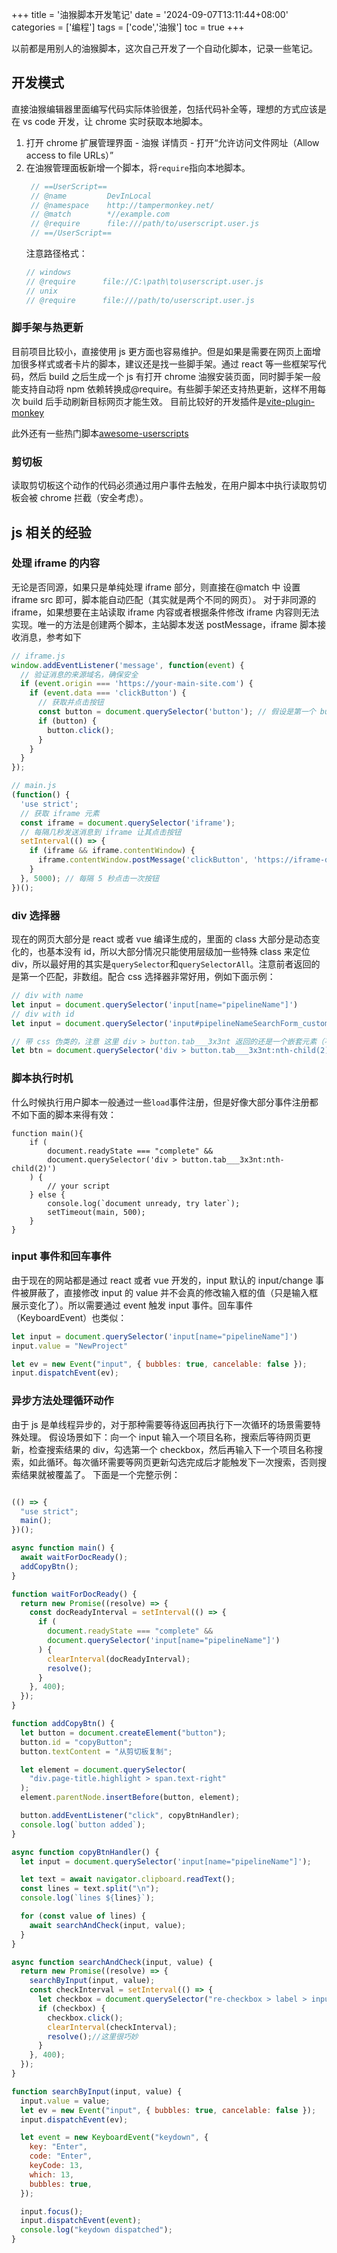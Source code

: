 +++
title = '油猴脚本开发笔记'
date = '2024-09-07T13:11:44+08:00'
categories = ['编程']
tags = ['code','油猴']
toc = true
+++

以前都是用别人的油猴脚本，这次自己开发了一个自动化脚本，记录一些笔记。

<!--more-->

## 开发模式
直接油猴编辑器里面编写代码实际体验很差，包括代码补全等，理想的方式应该是在 vs code 开发，让 chrome 实时获取本地脚本。
1. 打开 chrome 扩展管理界面 - 油猴 详情页 - 打开“允许访问文件网址（Allow access to file URLs）”
2. 在油猴管理面板新增一个脚本，将`require`指向本地脚本。
   ```js
    // ==UserScript==
    // @name         DevInLocal
    // @namespace    http://tampermonkey.net/
    // @match        *//example.com
    // @require      file:///path/to/userscript.user.js
    // ==/UserScript==
   ```
   注意路径格式：
   ```js
   // windows
   // @require      file://C:\path\to\userscript.user.js
   // unix
   // @require      file:///path/to/userscript.user.js
   ```


### 脚手架与热更新
目前项目比较小，直接使用 js 更方面也容易维护。但是如果是需要在网页上面增加很多样式或者卡片的脚本，建议还是找一些脚手架。通过 react 等一些框架写代码，然后 build 之后生成一个 js 有打开 chrome 油猴安装页面，同时脚手架一般能支持自动将 npm 依赖转换成@require。有些脚手架还支持热更新，这样不用每次 build 后手动刷新目标网页才能生效。
目前比较好的开发插件是[vite-plugin-monkey](https://github.com/lisonge/vite-plugin-monkey/blob/main/README_zh.md)

此外还有一些热门脚本[awesome-userscripts](https://github.com/awesome-scripts/awesome-userscripts)

### 剪切板
读取剪切板这个动作的代码必须通过用户事件去触发，在用户脚本中执行读取剪切板会被 chrome 拦截（安全考虑）。

## js 相关的经验

### 处理 iframe 的内容
无论是否同源，如果只是单纯处理 iframe 部分，则直接在@match 中 设置 iframe src 即可，脚本能自动匹配（其实就是两个不同的网页）。
对于非同源的 iframe，如果想要在主站读取 iframe 内容或者根据条件修改 iframe 内容则无法实现。唯一的方法是创建两个脚本，主站脚本发送 postMessage，iframe 脚本接收消息，参考如下
```js
// iframe.js
window.addEventListener('message', function(event) {
  // 验证消息的来源域名，确保安全
  if (event.origin === 'https://your-main-site.com') {
    if (event.data === 'clickButton') {
      // 获取并点击按钮
      const button = document.querySelector('button'); // 假设是第一个 button
      if (button) {
        button.click();
      }
    }
  }
});

// main.js
(function() {
  'use strict';
  // 获取 iframe 元素
  const iframe = document.querySelector('iframe'); 
  // 每隔几秒发送消息到 iframe 让其点击按钮
  setInterval(() => {
    if (iframe && iframe.contentWindow) {
      iframe.contentWindow.postMessage('clickButton', 'https://iframe-domain.com'); // 指定 iframe 的域名
    }
  }, 5000); // 每隔 5 秒点击一次按钮
})();
```
### div 选择器
现在的网页大部分是 react 或者 vue 编译生成的，里面的 class 大部分是动态变化的，也基本没有 id，所以大部分情况只能使用层级加一些特殊 class 来定位 div，所以最好用的其实是`querySelector`和`querySelectorAll`。注意前者返回的是第一个匹配，非数组。配合 css 选择器非常好用，例如下面示例：

```js
// div with name
let input = document.querySelector('input[name="pipelineName"]')
// div with id
let input = document.querySelector('input#pipelineNameSearchForm_customizeSearchInput')

// 带 css 伪类的，注意 这里 div > button.tab___3x3nt 返回的还是一个嵌套元素（不是 element 数组），取嵌套元素的第二个（从 1 开始）
let btn = document.querySelector('div > button.tab___3x3nt:nth-child(2)')
```
### 脚本执行时机
什么时候执行用户脚本一般通过一些`load`事件注册，但是好像大部分事件注册都不如下面的脚本来得有效：
```
function main(){
    if (
        document.readyState === "complete" &&
        document.querySelector('div > button.tab___3x3nt:nth-child(2)')
    ) {
        // your script 
    } else {
        console.log(`document unready, try later`);
        setTimeout(main, 500);
    }
}
```
### input 事件和回车事件
由于现在的网站都是通过 react 或者 vue 开发的，input 默认的 input/change 事件被屏蔽了，直接修改 input 的 value 并不会真的修改输入框的值（只是输入框展示变化了）。所以需要通过 event 触发 input 事件。回车事件（KeyboardEvent）也类似：
```js
let input = document.querySelector('input[name="pipelineName"]')
input.value = "NewProject"

let ev = new Event("input", { bubbles: true, cancelable: false });
input.dispatchEvent(ev);
```

### 异步方法处理循环动作
由于 js 是单线程异步的，对于那种需要等待返回再执行下一次循环的场景需要特殊处理。
假设场景如下：向一个 input 输入一个项目名称，搜索后等待网页更新，检查搜索结果的 div，勾选第一个 checkbox，然后再输入下一个项目名称搜索，如此循环。每次循环需要等网页更新勾选完成后才能触发下一次搜索，否则搜索结果就被覆盖了。
下面是一个完整示例：
```js

(() => {
  "use strict";
  main();
})();

async function main() {
  await waitForDocReady();
  addCopyBtn();
}

function waitForDocReady() {
  return new Promise((resolve) => {
    const docReadyInterval = setInterval(() => {
      if (
        document.readyState === "complete" &&
        document.querySelector('input[name="pipelineName"]')
      ) {
        clearInterval(docReadyInterval);
        resolve();
      }
    }, 400);
  });
}

function addCopyBtn() {
  let button = document.createElement("button");
  button.id = "copyButton";
  button.textContent = "从剪切板复制";

  let element = document.querySelector(
    "div.page-title.highlight > span.text-right"
  );
  element.parentNode.insertBefore(button, element);

  button.addEventListener("click", copyBtnHandler);
  console.log(`button added`);
}

async function copyBtnHandler() {
  let input = document.querySelector('input[name="pipelineName"]');

  let text = await navigator.clipboard.readText();
  const lines = text.split("\n");
  console.log(`lines ${lines}`);

  for (const value of lines) {
    await searchAndCheck(input, value);
  }
}

async function searchAndCheck(input, value) {
  return new Promise((resolve) => {
    searchByInput(input, value);
    const checkInterval = setInterval(() => {
      let checkbox = document.querySelector("re-checkbox > label > input");
      if (checkbox) {
        checkbox.click();
        clearInterval(checkInterval);
        resolve();//这里很巧妙
      }
    }, 400);
  });
}

function searchByInput(input, value) {
  input.value = value;
  let ev = new Event("input", { bubbles: true, cancelable: false });
  input.dispatchEvent(ev);

  let event = new KeyboardEvent("keydown", {
    key: "Enter",
    code: "Enter",
    keyCode: 13,
    which: 13,
    bubbles: true,
  });

  input.focus();
  input.dispatchEvent(event);
  console.log("keydown dispatched");
}






```

